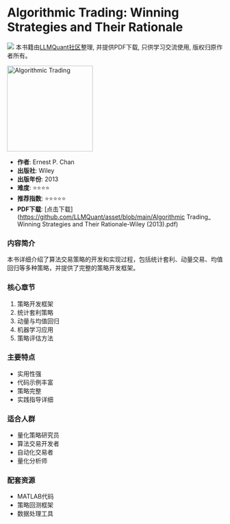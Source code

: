 # Algorithmic Trading: Winning Strategies and Their Rationale

![](https://fastly.jsdelivr.net/gh/bucketio/img3@main/2024/09/04/1725464231869-e0b2f727-2a0f-4270-bf6c-31ddc350426a.gif)
本书籍由[LLMQuant社区](https://llmquant.com/)整理, 并提供PDF下载, 只供学习交流使用, 版权归原作者所有。

<img src="cover.jpg" alt="Algorithmic Trading" width="200"/>

- **作者**: Ernest P. Chan
- **出版社**: Wiley
- **出版年份**: 2013
- **难度**: ⭐⭐⭐⭐
- **推荐指数**: ⭐⭐⭐⭐⭐
- **PDF下载**: [点击下载](https://github.com/LLMQuant/asset/blob/main/Algorithmic Trading_ Winning Strategies and Their Rationale-Wiley (2013).pdf)

### 内容简介

本书详细介绍了算法交易策略的开发和实现过程，包括统计套利、动量交易、均值回归等多种策略，并提供了完整的策略开发框架。

### 核心章节

1. 策略开发框架
2. 统计套利策略
3. 动量与均值回归
4. 机器学习应用
5. 策略评估方法

### 主要特点

- 实用性强
- 代码示例丰富
- 策略完整
- 实践指导详细

### 适合人群

- 量化策略研究员
- 算法交易开发者
- 自动化交易者
- 量化分析师

### 配套资源

- MATLAB代码
- 策略回测框架
- 数据处理工具
